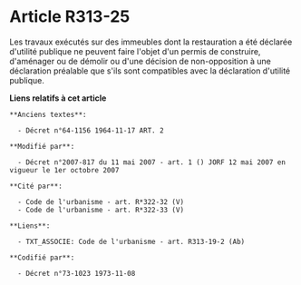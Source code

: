 # Article R313-25

Les travaux exécutés sur des immeubles dont la restauration a été déclarée d'utilité publique ne peuvent faire l'objet d'un
permis de construire, d'aménager ou de démolir ou d'une décision de non-opposition à une déclaration préalable que s'ils sont
compatibles avec la déclaration d'utilité publique.

**Liens relatifs à cet article**

	**Anciens textes**:

	  - Décret n°64-1156 1964-11-17 ART. 2

	**Modifié par**:

	  - Décret n°2007-817 du 11 mai 2007 - art. 1 () JORF 12 mai 2007 en vigueur le 1er octobre 2007

	**Cité par**:

	  - Code de l'urbanisme - art. R*322-32 (V)
	  - Code de l'urbanisme - art. R*322-33 (V)

	**Liens**:

	  - TXT_ASSOCIE: Code de l'urbanisme - art. R313-19-2 (Ab)

	**Codifié par**:

	  - Décret n°73-1023 1973-11-08
